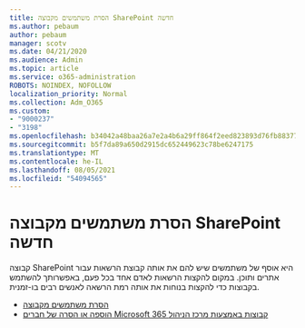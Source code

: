 ```yaml
---
title: הסרת משתמשים מקבוצה SharePoint חדשה
ms.author: pebaum
author: pebaum
manager: scotv
ms.date: 04/21/2020
ms.audience: Admin
ms.topic: article
ms.service: o365-administration
ROBOTS: NOINDEX, NOFOLLOW
localization_priority: Normal
ms.collection: Adm_O365
ms.custom:
- "9000237"
- "3198"
ms.openlocfilehash: b34042a48baa26a7e2a4b6a29ff864f2eed823893d76fb8837704769b0ce5166
ms.sourcegitcommit: b5f7da89a650d2915dc652449623c78be6247175
ms.translationtype: MT
ms.contentlocale: he-IL
ms.lasthandoff: 08/05/2021
ms.locfileid: "54094565"
---
```

# <a name="remove-users-from-a-sharepoint-group"></a>הסרת משתמשים מקבוצה SharePoint חדשה

קבוצה SharePoint היא אוסף של משתמשים שיש להם את אותה קבוצת הרשאות עבור אתרים ותוכן. במקום להקצות הרשאות לאדם אחד בכל פעם, באפשרותך להשתמש בקבוצות כדי להקצות בנוחות את אותה רמת הרשאה לאנשים רבים בו-זמנית.

- [הסרת משתמשים מקבוצה](https://docs.microsoft.com/sharepoint/customize-sharepoint-site-permissions#remove-users-from-a-group)
- [הוספה או הסרה של חברים Microsoft 365 קבוצות באמצעות מרכז הניהול](https://docs.microsoft.com/microsoft-365/admin/create-groups/add-or-remove-members-from-groups)
